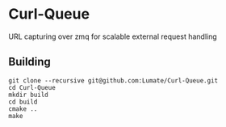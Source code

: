 Curl-Queue
==========

URL capturing over zmq for scalable external request handling

Building
--------
```
git clone --recursive git@github.com:Lumate/Curl-Queue.git
cd Curl-Queue
mkdir build
cd build
cmake ..
make
```
